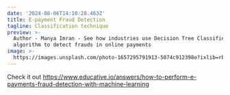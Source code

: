 ```yaml
---
date: '2024-08-06T14:10:28.463Z'
title: E-payment Fraud Detection
tagline: Classification technique
preview: >-
  Author - Manya Imran - See how industries use Decision Tree Classifier
  algorithm to detect frauds in online payments
image: >-
  https://images.unsplash.com/photo-1657295791913-5074c912398e?ixlib=rb-1.2.1&ixid=MnwxMjA3fDB8MHxwaG90by1wYWdlfHx8fGVufDB8fHx8&auto=format&fit=crop&w=996&q=80
---
```

Check it out https://www.educative.io/answers/how-to-perform-e-payments-fraud-detection-with-machine-learning
